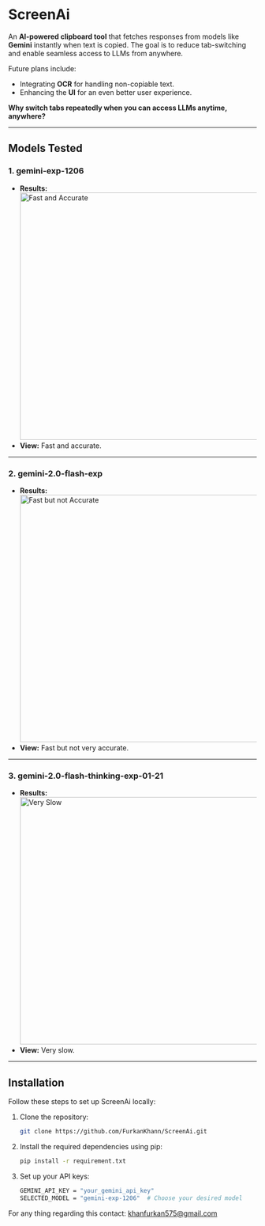 # ScreenAi

An **AI-powered clipboard tool** that fetches responses from models like **Gemini** instantly when text is copied. The goal is to reduce tab-switching and enable seamless access to LLMs from anywhere.  

Future plans include:  
- Integrating **OCR** for handling non-copiable text.  
- Enhancing the **UI** for an even better user experience.  

**Why switch tabs repeatedly when you can access LLMs anytime, anywhere?**  

---

## Models Tested

### 1. gemini-exp-1206  
- **Results:**  
  <img src="https://i.ibb.co/fGh9jJY/image.png" alt="Fast and Accurate" width="500px">  
- **View:** Fast and accurate.  


---

### 2. gemini-2.0-flash-exp  
- **Results:**  
  <img src="https://i.ibb.co/Bn3khpP/image.png" alt="Fast but not Accurate" width="500px">  
- **View:** Fast but not very accurate.  

---

### 3. gemini-2.0-flash-thinking-exp-01-21  
- **Results:**  
  <img src="https://i.ibb.co/RBb9vxP/image.png" alt="Very Slow" width="500px">  
- **View:** Very slow.  

---

## Installation

Follow these steps to set up ScreenAi locally:  

1. Clone the repository:  
   ```bash
   git clone https://github.com/FurkanKhann/ScreenAi.git

2. Install the required dependencies using pip:
     ```bash
   pip install -r requirement.txt
3. Set up your API keys:
    ```bash
    GEMINI_API_KEY = "your_gemini_api_key"
    SELECTED_MODEL = "gemini-exp-1206"  # Choose your desired model
   

For any thing regarding this contact: khanfurkan575@gmail.com

        
   

   
